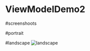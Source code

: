 # ViewModelDemo2

#screenshoots

#portrait

#landscape
![landscape](https://github.com/mahmutozyurt/ViewModelDemo2/assets/77881343/d389bb21-77ae-4f2a-bc61-fe62460c2074)
